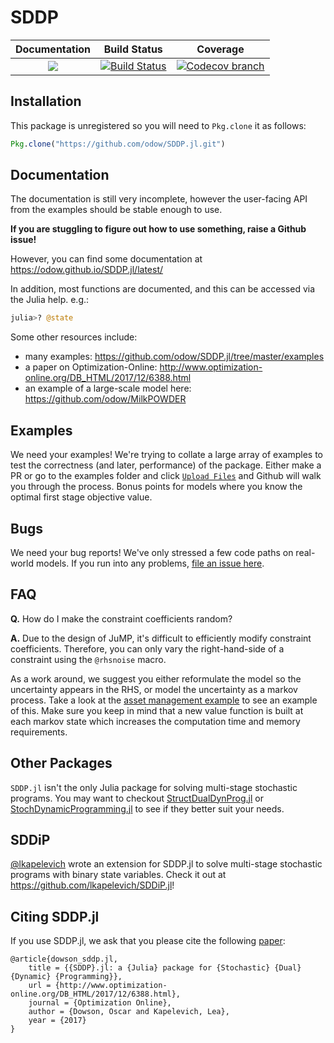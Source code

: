 # SDDP

| **Documentation** | **Build Status** | **Coverage** |
|:-----------------:|:--------------------:|:----------------:|
| [![][docs-latest-img]][docs-latest-url] | [![Build Status][build-img]][build-url] | [![Codecov branch][codecov-img]][codecov-url]

## Installation
This package is unregistered so you will need to `Pkg.clone` it as follows:
```julia
Pkg.clone("https://github.com/odow/SDDP.jl.git")
```

## Documentation

The documentation is still very incomplete, however the user-facing API from the examples should
be stable enough to use.

**If you are stuggling to figure out how to use something, raise a Github issue!**

However, you can find some documentation at https://odow.github.io/SDDP.jl/latest/

In addition, most functions are documented, and this can be accessed via the Julia
help. e.g.:
```julia
julia>? @state
```

Some other resources include:
 - many examples: https://github.com/odow/SDDP.jl/tree/master/examples
 - a paper on Optimization-Online:
http://www.optimization-online.org/DB_HTML/2017/12/6388.html 
 - an example of a large-scale model here: https://github.com/odow/MilkPOWDER

## Examples

We need your examples! We're trying to collate a large array of examples to test the
correctness (and later, performance) of the package. Either make a PR or go to the
examples folder and click [`Upload Files`](https://github.com/odow/SDDP.jl/upload/master/examples) and Github will walk you through the process.
Bonus points for models where you know the optimal first stage objective value.

## Bugs

We need your bug reports! We've only stressed a few code paths on real-world models.
If you run into any problems, [file an issue here](https://github.com/odow/SDDP.jl/issues/new).

## FAQ

**Q.** How do I make the constraint coefficients random?

**A.** Due to the design of JuMP, it's difficult to efficiently modify constraint
coefficients. Therefore, you can only vary the right-hand-side of a constraint
using the `@rhsnoise` macro.

As a work around, we suggest you either reformulate the model so the uncertainty
appears in the RHS, or model the uncertainty as a markov process. Take a look at
the [asset management example](https://github.com/odow/SDDP.jl/blob/master/examples/AssetManagement/asset_management.jl)
to see an example of this. Make sure you keep in mind that a new value function
is built at each markov state which increases the computation time and memory
requirements.

## Other Packages

`SDDP.jl` isn't the only Julia package for solving multi-stage stochastic programs.
You may want to checkout [StructDualDynProg.jl](https://github.com/blegat/StructDualDynProg.jl)
or [StochDynamicProgramming.jl](https://github.com/JuliaOpt/StochDynamicProgramming.jl)
to see if they better suit your needs.

## SDDiP

[@lkapelevich](https://github.com/lkapelevich) wrote an extension for SDDP.jl to
solve multi-stage stochastic programs with binary state variables. Check it out
at https://github.com/lkapelevich/SDDiP.jl!

## Citing SDDP.jl

If you use SDDP.jl, we ask that you please cite the following [paper](http://www.optimization-online.org/DB_FILE/2017/12/6388.pdf):
```
@article{dowson_sddp.jl,
	title = {{SDDP}.jl: a {Julia} package for {Stochastic} {Dual} {Dynamic} {Programming}},
	url = {http://www.optimization-online.org/DB_HTML/2017/12/6388.html},
	journal = {Optimization Online},
	author = {Dowson, Oscar and Kapelevich, Lea},
	year = {2017}
}
```

[build-img]: https://travis-ci.org/odow/SDDP.jl.svg?branch=master
[build-url]: https://travis-ci.org/odow/SDDP.jl

[codecov-img]: https://codecov.io/github/odow/SDDP.jl/coverage.svg?branch=master
[codecov-url]: https://codecov.io/github/odow/SDDP.jl?branch=master

[docs-latest-img]: https://img.shields.io/badge/docs-latest-blue.svg
[docs-latest-url]: https://odow.github.io/SDDP.jl/latest/
